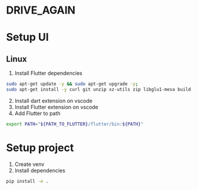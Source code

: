 # DRIVE_AGAIN

# Setup UI
## Linux
1. Install Flutter dependencies 
```sh
sudo apt-get update -y && sudo apt-get upgrade -y;
sudo apt-get install -y curl git unzip xz-utils zip libglu1-mesa build-essential libgtk-3-dev
```
2. Install dart extension on vscode
3. Install Flutter extension on vscode
4. Add Flutter to path
```sh
export PATH="${PATH_TO_FLUTTER}/flutter/bin:${PATH}"
```


# Setup project

1. Create venv
2. Install dependencies

```sh
pip install -e .

```
